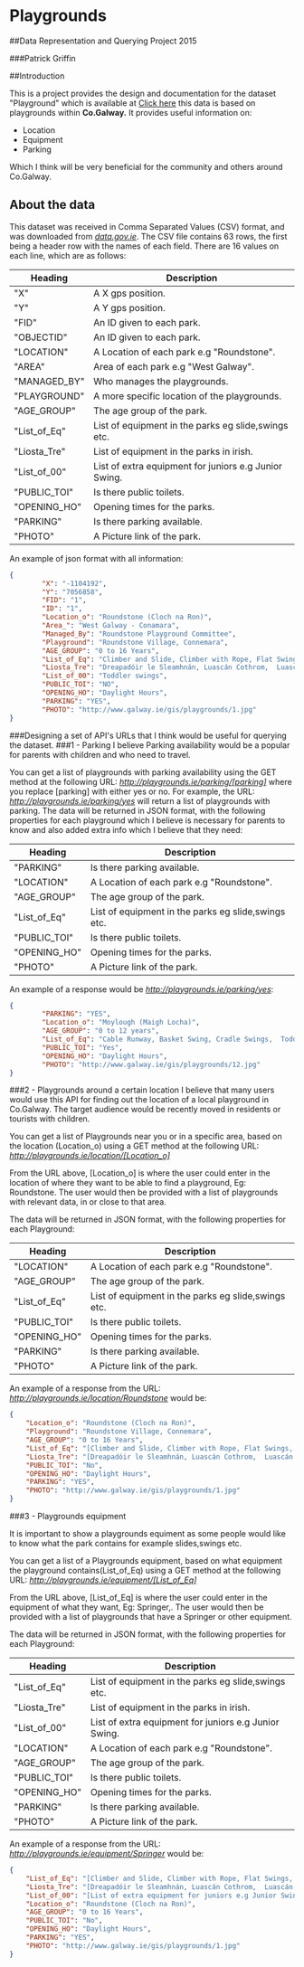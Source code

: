 # Playgrounds

##Data Representation and Querying Project 2015

###Patrick Griffin

##Introduction

This is a project provides the design and documentation for the dataset "Playground" which is available at [Click here](https://data.gov.ie/dataset/playgrounds-county-galway) this data is based on playgrounds within **Co.Galway.** It provides useful information on:
* Location
* Equipment
* Parking

Which I think will be very beneficial for the community and others around Co.Galway. 

## About the data
This dataset was received in Comma Separated Values (CSV) format, and was downloaded from [*data.gov.ie*](https://data.gov.ie/dataset/playgrounds-county-galway).
The CSV file contains 63 rows, the first being a header row with the names of each field.
There are 16 values on each line, which are as follows:

Heading | Description  
---------|-----------
"X" | A X gps position. 
"Y" | A Y gps position. 
"FID" | An ID given to each park. 
"OBJECTID" | An ID given to each park. 
"LOCATION" | A Location of each park e.g "Roundstone".
"AREA" | Area of each park e.g "West Galway".
"MANAGED_BY" | Who manages the playgrounds.
"PLAYGROUND" | A more specific location of the playgrounds.
"AGE_GROUP" | The age group of the park.
"List_of_Eq" | List of equipment in the parks eg slide,swings etc.
"Liosta_Tre" | List of equipment in the parks in irish.
"List_of_00" | List of extra equipment for juniors e.g Junior Swing.
"PUBLIC_TOI" | Is there public toilets.
"OPENING_HO" | Opening times for the parks. 
"PARKING" | Is there parking available.
"PHOTO" | A Picture link of the park. 

An example of json format with all information:

```json
{   
        "X": "-1104192",
        "Y": "7056858",
        "FID": "1",
        "ID": "1",
        "Location_o": "Roundstone (Cloch na Ron)",
        "Area_": "West Galway - Conamara",
        "Managed_By": "Roundstone Playground Committee",
        "Playground": "Roundstone Village, Connemara",
        "AGE_GROUP": "0 to 16 Years",
        "List_of_Eq": "Climber and Slide, Climber with Rope, Flat Swings, Cradle Swings, Crazy Goose, Springer, Spring SeeSaw, Platform & Slide",
        "Liosta_Tre": "Dreapadóir le Sleamhnán, Luascán Cothrom,  Luascán Cliabháin , Lingeadan, Maide Corrach, srl.",
        "List_of_00": "Toddler swings",
        "PUBLIC_TOI": "NO",
        "OPENING_HO": "Daylight Hours",
        "PARKING": "YES",
        "PHOTO": "http://www.galway.ie/gis/playgrounds/1.jpg"
}   
```       


###Designing a set of API's URLs that I think would be useful for querying the dataset.
###1 - Parking
I believe Parking availability would be a popular for parents with children and who need to travel.

You can get a list of playgrounds with parking availability using the GET method at the following URL:
*http://playgrounds.ie/parking/[parking]*
where you replace [parking] with either yes or no.
For example, the URL:
*http://playgrounds.ie/parking/yes*
will return a list of playgrounds with parking.
The data will be returned in JSON format, with the following properties for each playground which I believe is necessary for parents to know and also added extra info which I believe that they need:

Heading | Description  
---------|-----------
"PARKING" | Is there parking available.
"LOCATION" | A Location of each park e.g "Roundstone".
"AGE_GROUP" | The age group of the park.
"List_of_Eq" | List of equipment in the parks eg slide,swings etc.
"PUBLIC_TOI" | Is there public toilets.
"OPENING_HO" | Opening times for the parks. 
"PHOTO" | A Picture link of the park.

An example of a response would be *http://playgrounds.ie/parking/yes*:
```json
{   
        "PARKING": "YES",
        "Location_o": "Moylough (Maigh Locha)",
        "AGE_GROUP": "0 to 12 years",
        "List_of_Eq": "Cable Runway, Basket Swing, Cradle Swings,  Toddlers Multiplay and Slide",
        "PUBLIC_TOI": "Yes",
        "OPENING_HO": "Daylight Hours",
        "PHOTO": "http://www.galway.ie/gis/playgrounds/12.jpg"
}   
```       

###2 - Playgrounds around a certain location
I believe that many users would use this API for finding out the location of a local playground in Co.Galway. The target audience would be recently moved in residents or tourists with children.

You can get a list of Playgrounds near you or in a specific area, based on the location (Location_o) using a GET method at the following URL:
*http://playgrounds.ie/location/[Location_o]*

From the URL above, [Location_o] is where the user could enter in the location of where they want to be able to find a playground, Eg: Roundstone. The user would then be provided with a list of playgrounds with relevant data, in or close to that area. 

The data will be returned in JSON format, with the following properties for each Playground:

Heading | Description  
---------|-----------
"LOCATION" | A Location of each park e.g "Roundstone".
"AGE_GROUP" | The age group of the park.
"List_of_Eq" | List of equipment in the parks eg slide,swings etc.
"PUBLIC_TOI" | Is there public toilets.
"OPENING_HO" | Opening times for the parks. 
"PARKING" | Is there parking available.
"PHOTO" | A Picture link of the park.


An example of a response from the URL: *http://playgrounds.ie/location/Roundstone* would be:
```json
{
    "Location_o": "Roundstone (Cloch na Ron)",
    "Playground": "Roundstone Village, Connemara",
    "AGE_GROUP": "0 to 16 Years",
    "List_of_Eq": "[Climber and Slide, Climber with Rope, Flat Swings, Cradle Swings, Crazy Goose, Springer]",
    "Liosta_Tre": "[Dreapadóir le Sleamhnán, Luascán Cothrom,  Luascán Cliabháin , Lingeadan, Maide Corrach]",
    "PUBLIC_TOI": "No",
    "OPENING_HO": "Daylight Hours",
    "PARKING": "YES",
    "PHOTO": "http://www.galway.ie/gis/playgrounds/1.jpg"
}
```

###3 - Playgrounds equipment

It is important to show a playgrounds equiment as some people would like to know what the park contains for example slides,swings etc.

You can get a list of a Playgrounds equipment, based on what equipment the playground contains(List_of_Eq) using a GET method at the following URL:
*http://playgrounds.ie/equipment/[List_of_Eq]*

From the URL above, [List_of_Eq] is where the user could enter in the equipment of what they want, Eg: Springer,. The user would then be provided with a list of playgrounds that have a Springer or other equipment.

The data will be returned in JSON format, with the following properties for each Playground:

Heading | Description  
---------|-----------
"List_of_Eq" | List of equipment in the parks eg slide,swings etc.
"Liosta_Tre" | List of equipment in the parks in irish.
"List_of_00" | List of extra equipment for juniors e.g Junior Swing.
"LOCATION" | A Location of each park e.g "Roundstone".
"AGE_GROUP" | The age group of the park.
"PUBLIC_TOI" | Is there public toilets.
"OPENING_HO" | Opening times for the parks. 
"PARKING" | Is there parking available.
"PHOTO" | A Picture link of the park.

An example of a response from the URL: *http://playgrounds.ie/equipment/Springer* would be:
```json
{
    "List_of_Eq": "[Climber and Slide, Climber with Rope, Flat Swings, Cradle Swings, Crazy Goose, Springer]",
    "Liosta_Tre": "[Dreapadóir le Sleamhnán, Luascán Cothrom,  Luascán Cliabháin , Lingeadan, Maide Corrach]",
    "List_of_00": "[List of extra equipment for juniors e.g Junior Swing]",
    "Location_o": "Roundstone (Cloch na Ron)",
    "AGE_GROUP": "0 to 16 Years",
    "PUBLIC_TOI": "No",
    "OPENING_HO": "Daylight Hours",
    "PARKING": "YES",
    "PHOTO": "http://www.galway.ie/gis/playgrounds/1.jpg"
}
```



